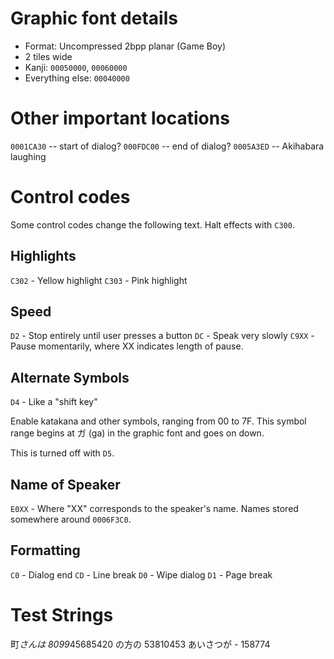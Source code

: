 # Graphic font details
* Format: Uncompressed 2bpp planar (Game Boy)
* 2 tiles wide
* Kanji: `00050000`, `00060000`
* Everything else: `00040000`

# Other important locations
`0001CA30` -- start of dialog?
`000FDC00` -- end of dialog?
`0005A3ED` -- Akihabara laughing

# Control codes
Some control codes change the following text.
Halt effects with `C300`.

## Highlights
`C302` - Yellow highlight
`C303` - Pink highlight

## Speed
`D2` - Stop entirely until user presses a button
`DC` - Speak very slowly
`C9XX` - Pause momentarily, where XX indicates length of pause.

## Alternate Symbols
`D4` - Like a "shift key"

Enable katakana and other symbols, ranging from 00 to 7F.
This symbol range begins at ガ (ga) in the graphic font and goes on down.

This is turned off with `D5`.

## Name of Speaker
`E0XX` - Where "XX" corresponds to the speaker's name.
Names stored somewhere around `0006F3C0`.

## Formatting
`C0` - Dialog end
`CD` - Line break
`D0` - Wipe dialog
`D1` - Page break

# Test Strings
町*さんは
8099*45685420
の方の
53810453
あいさつが - 158774
